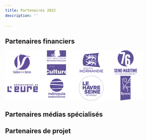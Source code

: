 ```yaml
---
title: Partenaires 2022
description: ''

---
```

## Partenaires financiers

![](/files/1_vallee_de_seine.jpg)![](/files/2_drac_normandie.jpg)![](/files/3_region_normandie.jpg)![](/files/4_departement_76.jpg)![](/files/5_departement_27.jpg)![](/files/6_metropole_rouen_normandie.jpg)![](/files/7_le_havre_seine_metropole.jpg)![](/files/8_rouen.jpg) 

## Partenaires médias spécialisés

## Partenaires de projet